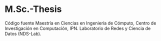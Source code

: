 # M.Sc.-Thesis
Código fuente Maestría en Ciencias en Ingeniería de Cómputo, Centro de Investigación en Computación, IPN. Laboratorio de Redes y Ciencia de Datos (NDS-Lab).
